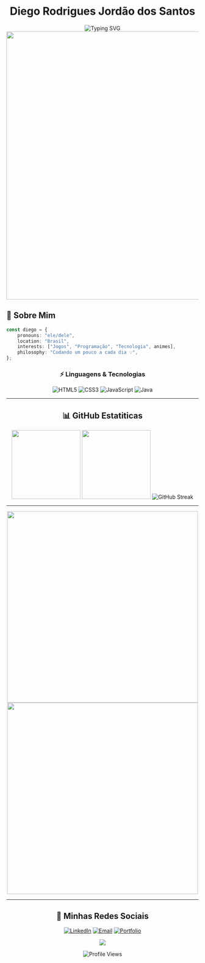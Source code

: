 
<!-- Perfil de Diego Rodrigues Jordão dos Santos -->

<div align="center">

# Diego Rodrigues Jordão dos Santos

<img src="https://readme-typing-svg.herokuapp.com?font=Fira+Code&size=22&duration=3000&pause=1000&color=6366F1&center=true&vCenter=true&width=440&lines=Desenvolvedor+Full+Stack;Entusiasta+de+Tecnologia;Gamer+%26+Programador" alt="Typing SVG" />

<img src="https://user-images.githubusercontent.com/74038190/212284100-561aa473-3905-4a80-b561-0d28506553ee.gif" width="700">

</div>

## 🌌 Sobre Mim

```typescript
const diego = {
    pronouns: "ele/dele",
    location: "Brasil",
    interests: ["Jogos", "Programação", "Tecnologia", animes],
    philosophy: "Codando um pouco a cada dia 💡",
};
```

<div align="center">

### ⚡ Linguagens & Tecnologias

![HTML5](https://img.shields.io/badge/HTML5-E34F26?style=for-the-badge&logo=html5&logoColor=white)
![CSS3](https://img.shields.io/badge/CSS3-1572B6?style=for-the-badge&logo=css3&logoColor=white)
![JavaScript](https://img.shields.io/badge/JavaScript-F7DF1E?style=for-the-badge&logo=javascript&logoColor=black)
![Java](https://img.shields.io/badge/Java-ED8B00?style=for-the-badge&logo=openjdk&logoColor=white)

</div>

---

<div align="center">

## 📊 GitHub Estatiticas

<img height="180em" src="https://github-readme-stats.vercel.app/api?username=diegorjsantos834&show_icons=true&theme=tokyonight&include_all_commits=true&count_private=true&hide_border=true&bg_color=0d1117"/>

<img height="180em" src="https://github-readme-stats.vercel.app/api/top-langs/?username=diegorjsantos834&layout=compact&langs_count=8&theme=tokyonight&hide_border=true&bg_color=0d1117"/>

<img src="https://github-readme-streak-stats.herokuapp.com/?user=diegorjsantos834&theme=tokyonight&hide_border=true&background=0d1117" alt="GitHub Streak"/>

</div>

---

<div align="center">


<img src="[https://user-images.githubusercontent.com/74038190/225813708-98b745f2-7d22-48cf-9150-083f1b00d6c9.gif](https://media.tenor.com/PO8RHMM6B5kAAAAj/garchomp-pok%C3%A9mon-pok%C3%A9mon.gif)" width="500">
<img src="[https://user-images.githubusercontent.com/74038190/225813708-98b745f2-7d22-48cf-9150-083f1b00d6c9.gif](https://upload-os-bbs.hoyolab.com/upload/2022/11/01/33784793/04d2ead9308c75c2eebc73d4006b4320_9126141854227317571.gif)" width="500">

</div>

---

<div align="center">

## 🔗 Minhas Redes Sociais

[![LinkedIn](https://img.shields.io/badge/LinkedIn-0077B5?style=for-the-badge&logo=linkedin&logoColor=white)](https://www.linkedin.com)
[![Email](https://img.shields.io/badge/Email-D14836?style=for-the-badge&logo=gmail&logoColor=white)](mailto:seuemail@exemplo.com)
[![Portfolio](https://img.shields.io/badge/Portfolio-000000?style=for-the-badge&logo=About.me&logoColor=white)](https://seuportfolio.com)

</div>


<div align="center">

<img src="https://capsule-render.vercel.app/api?type=waving&color=gradient&customColorList=6,11,20&height=150&section=footer&text=Obrigado%20pela%20visita!&fontSize=42&fontColor=fff&animation=twinkling&fontAlignY=72"/>

![Profile Views](https://komarev.com/ghpvc/?username=diegorjsantos834&color=6366f1&style=for-the-badge)

</div>
